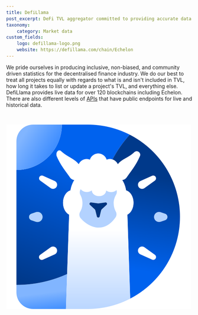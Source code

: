 ```yaml
---
title: DefiLlama
post_excerpt: DeFi TVL aggregator committed to providing accurate data with transparency and without ads
taxonomy:
    category: Market data
custom_fields:
    logo: defillama-logo.png
    website: https://defillama.com/chain/Echelon
---
```

We pride ourselves in producing inclusive, non-biased, and community driven statistics for the decentralised finance industry. We do our best to treat all projects equally with regards to what is and isn't included in TVL, how long it takes to list or update a project's TVL, and everything else.
DefiLlama provides live data for over 120 blockchains including Echelon. There are also different levels of [APIs](https://defillama.com/docs/api) that have public endpoints for live and historical data.

&nbsp;

[![defillama](/_images/defillama-logo.png "DefiLlama")](https://defillama.com/chain/Echelon)
